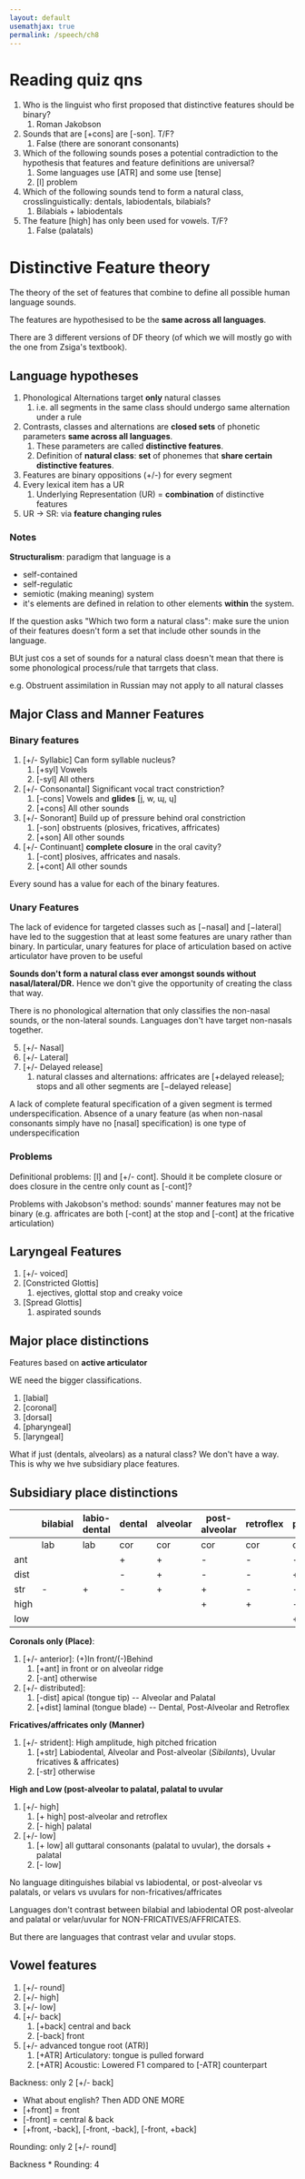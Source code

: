 ```yaml
---
layout: default
usemathjax: true
permalink: /speech/ch8
---
```


# Reading quiz qns

1. Who is the linguist who first proposed that distinctive features should be binary?
   1. Roman Jakobson
2. Sounds that are [+cons] are [-son]. T/F?
   1. False (there are sonorant consonants)
3. Which of the following sounds poses a potential contradiction to the hypothesis that features and feature definitions are universal?
   1. Some languages use [ATR] and some use [tense]
   2. [l] problem
4. Which of the following sounds tend to form a natural class, crosslinguistically: dentals, labiodentals, bilabials?
   1. Bilabials + labiodentals
5. The feature [high] has only been used for vowels. T/F?
   1. False (palatals)


# Distinctive Feature theory

The theory of the set of features that combine to define all possible human language sounds.

The features are hypothesised to be the **same across all languages**.

There are 3 different versions of DF theory (of which we will mostly go with the one from Zsiga's textbook).

## Language hypotheses

1. Phonological Alternations target **only** natural classes
   1. i.e. all segments in the same class should undergo same alternation under a rule
2. Contrasts, classes and alternations are **closed sets** of phonetic parameters **same across all languages**.
   1. These parameters are called **distinctive features**.
   2. Definition of **natural class**: **set** of phonemes that **share certain distinctive features**.
3. Features are binary oppositions (+/-) for every segment
4. Every lexical item has a UR
   1. Underlying Representation (UR) = **combination** of distinctive features
5. UR $\rightarrow$ SR: via **feature changing rules**

### Notes

**Structuralism**: paradigm that language is a
- self-contained
- self-regulatic
- semiotic (making meaning) system
- it's elements are defined in relation to other elements **within** the system.

If the question asks "Which two form a natural class": make sure the union of their features doesn't form 
a set that include other sounds in the language.

BUt just cos a set of sounds for a natural class doesn't mean that there is some phonological process/rule that tarrgets that class.

e.g. Obstruent assimilation in Russian may not apply to all natural classes

## Major Class and Manner Features

### Binary features

1. [+/- Syllabic] Can form syllable nucleus?
   1. [+syl] Vowels
   2. [-syl] All others
2. [+/- Consonantal] Significant vocal tract constriction?
   1. [-cons] Vowels and **glides** [j, w, ɰ, ɥ]
   2. [+cons] All other sounds
3. [+/- Sonorant] Build up of pressure behind oral constriction
   1. [-son] obstruents (plosives, fricatives, affricates)
   2. [+son] All other sounds
4. [+/- Continuant] **complete closure** in the oral cavity?
   1. [-cont] plosives, affricates and nasals.
   2. [+cont] All other sounds

Every sound has a value for each of the binary features.

### Unary Features

The lack of evidence for targeted classes such as [−nasal] and [−lateral] 
have led to the suggestion that at least some features are unary
rather than binary. 
In particular, unary features for place of articulation based on
active articulator have proven to be useful

**Sounds don't form a natural class ever amongst sounds without nasal/lateral/DR.**
Hence we don't give the opportunity of creating the class that way.

There is no phonological alternation that only classifies the non-nasal sounds,
or the non-lateral sounds. Languages don't have target non-nasals together.

5. [+/- Nasal]
6. [+/- Lateral]
7. [+/- Delayed release]
   1. natural classes and alternations: affricates are [+delayed release]; stops and all other segments are [−delayed release]

A lack of complete featural specification of a given segment is termed
underspecification. Absence of a unary feature (as when non-nasal consonants simply have
no [nasal] specification) is one type of underspecification

### Problems

Definitional problems: [l] and [+/- cont]. Should it be complete closure or does closure in the centre only count as [-cont]?

Problems with Jakobson's method: sounds' manner features may not be binary 
(e.g. affricates are both [-cont] at the stop and [-cont] at the fricative articulation)

## Laryngeal Features

1. [+/- voiced]
2. [Constricted Glottis]
   1. ejectives, glottal stop and creaky voice
3. [Spread Glottis]
   1. aspirated sounds

## Major place distinctions

Features based on **active articulator**

WE need the bigger classifications.

1. [labial]
2. [coronal]
3. [dorsal]
4. [pharyngeal]
5. [laryngeal]

What if just (dentals, alveolars) as a natural class? We don't have a way. This is why we hve subsidiary place features.

## Subsidiary place distinctions

|      | bilabial | labio-dental | dental | alveolar | post-alveolar | retroflex | palatal | velar | uvular |
|------|----------|--------------|--------|----------|---------------|-----------|---------|-------|--------|
|      | lab      | lab          | cor    | cor      | cor           | cor       | cor     | dor   | dor    |
| ant  |          |              | +      | +        | -             | -         | -       |       |        |
| dist |          |              | -      | +        | -             | -         | +       |       |        |
| str  | -        | +            | -      | +        | +             | -         | -       | -     | +      |
| high |          |              |        |          | +             | +         | -       |       |        |
| low  |          |              |        |          |               |           | +       | +     | +      |

**Coronals only (Place)**:

1. [+/- anterior]: (+)In front/(-)Behind
   1. [+ant] in front or on alveolar ridge
   1. [-ant] otherwise
2. [+/- distributed]: 
   1. [-dist] apical (tongue tip) -- Alveolar and Palatal
   2. [+dist] laminal (tongue blade) -- Dental, Post-Alveolar and Retroflex

**Fricatives/affricates only (Manner)**
1. [+/- strident]: High amplitude, high pitched frication
   1. [+str] Labiodental, Alveolar and Post-alveolar (*Sibilants*), Uvular fricatives & affricates)
   2. [-str] otherwise

**High and Low (post-alveolar to palatal, palatal to uvular**
1. [+/- high]
   1. [+ high] post-alveolar and retroflex
   2. [- high] palatal
1. [+/- low]
   1. [+ low] all guttaral consonants (palatal to uvular), the dorsals + palatal
   2. [- low]

No language ditinguishes bilabial vs labiodental, or post-alveolar vs palatals, or velars vs uvulars for non-fricatives/affricates

Languages don't contrast between bilabial and labiodental OR post-alveolar and palatal or velar/uvular for NON-FRICATIVES/AFFRICATES.

But there are languages that contrast velar and uvular stops.


## Vowel features

1. [+/- round]
2. [+/- high]
3. [+/- low]
4. [+/- back]
   1. [+back] central and back
   2. [-back] front
5. [+/- advanced tongue root (ATR)]
   1. [+ATR] Articulatory: tongue is pulled forward
   2. [+ATR] Acoustic: Lowered F1 compared to [-ATR] counterpart

Backness: only 2 [+/- back]
- What about english? Then ADD ONE MORE
- [+front] = front
- [-front] = central & back
- [+front, -back], [-front, -back], [-front, +back]

Rounding: only 2 [+/- round]

Backness * Rounding: 4

